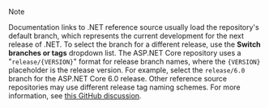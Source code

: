 > [!NOTE]
> Documentation links to .NET reference source usually load the repository's default branch, which represents the current development for the next release of .NET. To select the branch for a different release, use the **Switch branches or tags** dropdown list. The ASP.NET Core repository uses a "`release/{VERSION}`" format for release branch names, where the `{VERSION}` placeholder is the release version. For example, select the `release/6.0` branch for the ASP.NET Core 6.0 release. Other reference source repositories may use different release tag naming schemes. For more information, see [this GitHub discussion](https://github.com/dotnet/AspNetCore.Docs/discussions/26205).

